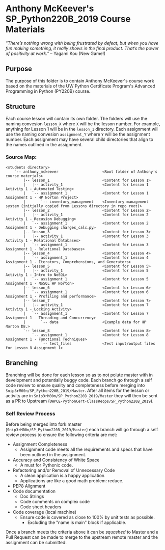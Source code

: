 # Anthony McKeever's SP_Python220B_2019 Course Materials

*“There’s nothing wrong with being frustrated by defeat, but when you have fun making something, it really shows in the final product. That’s the power of positivity at work.”* – Yagami Kou (New Game!)

## Purpose

The purpose of this folder is to contain Anthony McKeever's course work based on the materials of the UW Python Certificate Program's Advanced Programming in Python (PY220B) course.

## Structure

Each course lesson will contain its own folder.  The folders will use the naming convesion `lesson_X` where `X` will be the lesson number.  For example, anything for Lesson 1 will be in the `lesson_1` directory.  Each assignment will use the naming convesion `assignment_Y` where `Y` will be the assignment number.  Each assignment may have several child directories that align to the names outlined in the assignment.

### Source Map:
```
<students directory>
    `-- anthony_mckeever                    <Root folder of Anthony's course materials>
        |-- lesson_1                        <Content for Lesson 1>
        |   |-- activity_1                  <Content for Lesson 1 Activity 1 - Automated Testing>
        |   `-- assignment_1                <Content for Lesson 1 Assignment 1 - HP Norton Project>
        |       `-- inventory_management    <Inventory management system (initially copied from Lessons directory in repo root)>
        |-- lesson_2                        <Content for Lesson 2>
        |   |-- activity_1                  <Content for Lesson 2 Activity 1 - Recusion Debugging>
        |   `-- assignment_1                <Content for Lesson 2 Assignment 1 - Debugging charges_calc.py>
        |-- lesson_3                        <Content for Lesson 3>
        |   |-- activity_1                  <Content for Lesson 3 Activity 1 - Relational Databases>
        |   `-- assignment_1                <Content for Lesson 3 Assignment 1 - Relational Databases>
        |-- lesson_4                        <Content for Lesson 4>                
        |   `-- assignment_1                <Content for Lesson 4 Assignment 1 - Iterators, Comprehensions, and Generators>
        |-- lesson_5                        <Content for Lesson 5>
        |   |-- activity_1                  <Content for Lesson 5 Activity 1 - Intro to NoSQL>
        |   `-- assignment_1                <Content for Lesson 5 Assignment 1 - NoSQL HP Norton>
        |-- lesson_6                        <Content for Lesson 6>
        |   `-- assignment_1                <Content for Lesson 6 Assignment 1 - Profiling and performance>
        |-- lesson_7                        <Content for Lesson 7>
        |   |-- activity_1                  <Content for Lesson 7 Activity 1 - Locking Activity>
        |   `-- assignment_1                <Content for Lesson 7 Assignment 1 - Threading and Concurrency>
        |       `-- data                    <Example data for HP Norton DB.>
        `-- lesson_8                        <Content for Lesson 8>
            `-- assignment_1                <Content for Lesson 8 Assignment 1 - Functional Techniques>
                `-- test_files              <Test input/output files for Lesson 8 Assignment 1>
```

## Branching

Branching will be done for each lesson so as to not polute master with in development and potentially buggy code.  Each branch go through a self code review to ensure quality and completeness before merging into `Snip3rM00n/SP_Python220B_2019/Master`.  After all items for the lesson or activity are in `Snip3rM00n/SP_Python220B_2019/Master` they will then be sent as a PR to Upstream (`UWPCE-PythonCert-ClassReops/SP_Python220B_2019`).

### Self Review Process

Before being merged into fork master (`Snip3rM00n/SP_Python220B_2019/Master`) each branch will go through a self review process to ensure the following criteria are met:
* Assignment Completeness
    * Assignment code meets all the requirements and specs that have been outlined in the assignment.
* Accuracy and Consistency of White Space
    * A must for Pythonic code.
* Refactoring and/or Removal of Unnecessary Code
    * A clean application is a happy application.
    * Applications are like a good math problem: reduce.
* PEP8 Alignment
* Code documentation
    * Doc Strings
    * Code comments on complex code
    * Code sheet headers
* Code coverage (local machine)
    * Ensure code is covered as close to 100% by unit tests as possible.
        * Excluding the "name is main" block if applicable.

Once a branch meets the criteria above it can be *squashed* to Master and a Pull Request can be made to merge to the upstream remote master and the assignment can be submitted.